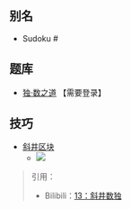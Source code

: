 ## 别名
- Sudoku #

## 题库
- [独·数之道](http://www.sudokufans.org.cn/lx/game.index.php?type=x2) 【需要登录】

## 技巧
- [斜井区块](https://www.bilibili.com/read/cv10180872)
  - ![](https://i0.hdslb.com/bfs/article/6be4f8655c7d96a8afb5f1d6fd526490a87a7cea.png@708w_708h_progressive.webp)

> 引用：
> - Bilibili：[13：斜井数独](https://www.bilibili.com/read/cv10180872)